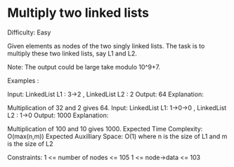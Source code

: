 # Multiply two linked lists

Difficulty: Easy

Given elements as nodes of the two singly linked lists. The task is to multiply these two linked lists, say L1 and L2.

Note: The output could be large take modulo 10^9+7.

Examples :

Input: LinkedList L1 : 3->2 , LinkedList L2 : 2
Output: 64
Explanation: 

Multiplication of 32 and 2 gives 64.
Input: LinkedList L1: 1->0->0 , LinkedList L2 : 1->0
Output: 1000
Explanation: 

Multiplication of 100 and 10 gives 1000.
Expected Time Complexity: O(max(n,m))
Expected Auxilliary Space: O(1)
where n is the size of L1 and m is the size of L2

Constraints:
1 <= number of nodes <= 105
1 <= node->data <= 103
